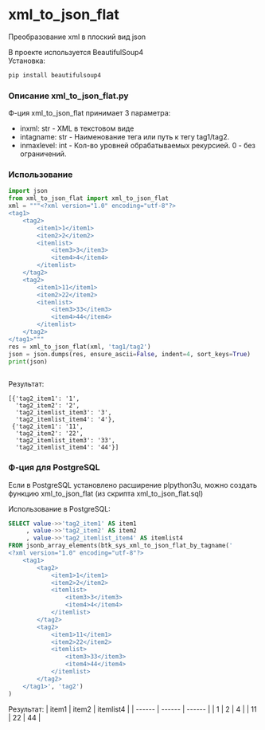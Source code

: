 # xml_to_json_flat
Преобразование xml в плоский вид json

В проекте используется BeautifulSoup4  
Установка:   
```sh
pip install beautifulsoup4
```

### Описание xml_to_json_flat.py
Ф-ция xml_to_json_flat принимает 3 параметра:   
* inxml: str - XML в текстовом виде   
* intagname: str - Наименование тега или путь к тегу tag1/tag2.   
* inmaxlevel: int - Кол-во уровней обрабатываемых рекурсией. 0 - без ограничений.

### Использование
```python
import json
from xml_to_json_flat import xml_to_json_flat
xml = """<?xml version="1.0" encoding="utf-8"?>
<tag1>
    <tag2>
        <item1>1</item1>
        <item2>2</item2>
        <itemlist> 
            <item3>3</item3>
            <item4>4</item4>
        </itemlist>
    </tag2>
    <tag2>
        <item1>11</item1>
        <item2>22</item2>
        <itemlist> 
            <item3>33</item3>
            <item4>44</item4>
        </itemlist>
    </tag2>
</tag1>"""
res = xml_to_json_flat(xml, 'tag1/tag2')
json = json.dumps(res, ensure_ascii=False, indent=4, sort_keys=True)
print(json)
 
```
Результат:
```
[{'tag2_item1': '1',
  'tag2_item2': '2',
  'tag2_itemlist_item3': '3',
  'tag2_itemlist_item4': '4'},
 {'tag2_item1': '11',
  'tag2_item2': '22',
  'tag2_itemlist_item3': '33',
  'tag2_itemlist_item4': '44'}]
```


### Ф-ция для PostgreSQL

Если в PostgreSQL установлено расширение plpython3u, можно создать функцию xml_to_json_flat (из скрипта xml_to_json_flat.sql)

Использование в PostgreSQL:  

```sql
SELECT value->>'tag2_item1' AS item1
     , value->>'tag2_item2' AS item2
     , value->>'tag2_itemlist_item4' AS itemlist4
FROM jsonb_array_elements(btk_sys_xml_to_json_flat_by_tagname('
<?xml version="1.0" encoding="utf-8"?>
    <tag1>
        <tag2>
            <item1>1</item1>
            <item2>2</item2>
            <itemlist> 
                <item3>3</item3>
                <item4>4</item4>
            </itemlist>
        </tag2>
        <tag2>
            <item1>11</item1>
            <item2>22</item2>
            <itemlist> 
                <item3>33</item3>
                <item4>44</item4>
            </itemlist>
        </tag2>
    </tag1>', 'tag2')
)
```
Результат:
| item1 | item2 | itemlist4 |
| ------ | ------ | ------ |
| 1 | 2 | 4 |
| 11 | 22 | 44 |
